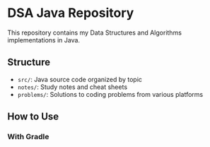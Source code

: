 # DSA Java Repository

This repository contains my Data Structures and Algorithms implementations in Java.

## Structure

- `src/`: Java source code organized by topic
- `notes/`: Study notes and cheat sheets
- `problems/`: Solutions to coding problems from various platforms

## How to Use

### With Gradle
